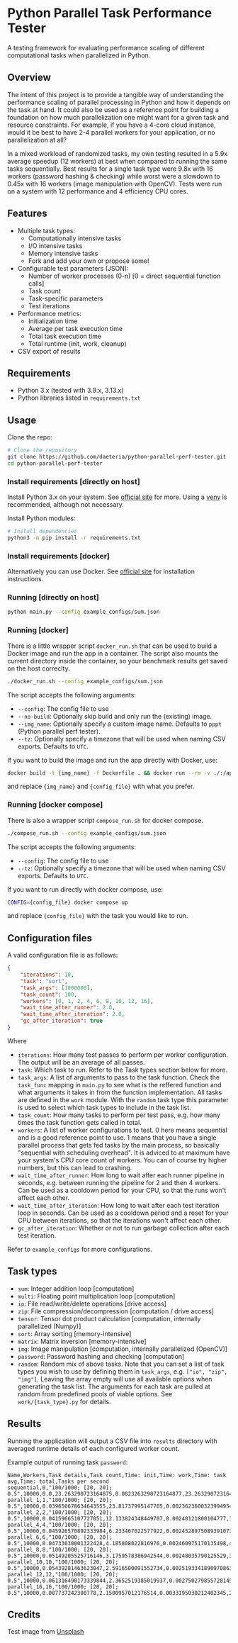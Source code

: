 # Python Parallel Task Performance Tester

A testing framework for evaluating performance scaling of different computational tasks when parallelized in Python.


## Overview

The intent of this project is to provide a tangible way of understanding the performance scaling of parallel processing in Python and how it depends on the task at hand. It could also be used as a reference point for building a foundation on how much parallelization one might want for a given task and resource constraints. For example, if you have a 4-core cloud instance, would it be best to have 2-4 parallel workers for your application, or no parallelization at all?

In a mixed workload of randomized tasks, my own testing resulted in a 5.9x average speedup (12 workers) at best when compared to running the same tasks sequentially. Best results for a single task type were 9.8x with 16 workers (password hashing & checking) while worst were a slowdown to 0.45x with 16 workers (image manipulation with OpenCV). Tests were run on a system with 12 performance and 4 efficiency CPU cores.


## Features

- Multiple task types:
  - Computationally intensive tasks
  - I/O intensive tasks
  - Memory intensive tasks
  - Fork and add your own or propose some!
- Configurable test parameters (JSON):
  - Number of worker processes (0-n) [0 = direct sequential function calls]
  - Task count
  - Task-specific parameters
  - Test iterations
- Performance metrics:
  - Initialization time
  - Average per task execution time
  - Total task execution time
  - Total runtime (init, work, cleanup)
- CSV export of results


## Requirements

- Python 3.x (tested with 3.9.x, 3.13.x)
- Python libraries listed in `requirements.txt`


## Usage

Clone the repo:

```sh
# Clone the repository
git clone https://github.com/daeteria/python-parallel-perf-tester.git
cd python-parallel-perf-tester
```

### Install requirements [directly on host]

Install Python 3.x on your system. See [official site](https://www.python.org/downloads/) for more. Using a [venv](https://docs.python.org/3/library/venv.html) is recommended, although not necessary.

Install Python modules:

```sh
# Install dependencies
python3 -m pip install -r requirements.txt
```


### Install requirements [docker]

Alternatively you can use Docker. See [official site](https://docs.docker.com/engine/install/) for installation instructions.


### Running [directly on host]

```sh
python main.py --config example_configs/sum.json
```


### Running [docker]

There is a little wrapper script `docker_run.sh` that can be used to build a Docker image and run the app in a container. The script also mounts the current directory inside the container, so your benchmark results get saved on the host correclty.

```sh
./docker_run.sh --config example_configs/sum.json
```

The script accepts the following arguments:
- `--config`: The config file to use
- `--no-build`: Optionally skip build and only run the (existing) image.
- `--img_name`: Optionally specify a custom image name. Defaults to `pppt` (Python parallel perf tester).
- `--tz`: Optionally specify a timezone that will be used when naming CSV exports. Defaults to `UTC`.

If you want to build the image and run the app directly with Docker, use:

```sh
docker build -t {img_name} -f Dockerfile . && docker run --rm -v ./:/app {img_name} python3 /app/main.py --config={config_file}
```

and replace `{img_name}` and `{config_file}` with what you prefer.


### Running [docker compose]

There is also a wrapper script `compose_run.sh` for docker compose.

```sh
./compose_run.sh --config example_configs/sum.json
```

The script accepts the following arguments:
- `--config`: The config file to use
- `--tz`: Optionally specify a timezone that will be used when naming CSV exports. Defaults to `UTC`.

If you want to run directly with docker compose, use:

```sh
CONFIG={config_file} docker compose up
```

and replace `{config_file}` with the task you would like to run.


## Configuration files

A valid configuration file is as follows:

```json
{
    "iterations": 10,
    "task": "sort",
    "task_args": [1000000],
    "task_count": 100,
    "workers": [0, 1, 2, 4, 6, 8, 10, 12, 16],
    "wait_time_after_runner": 2.0,
    "wait_time_after_iteration": 2.0,
    "gc_after_iteration": true
}
```

Where
- `iterations`: How many test passes to perform per worker configuration. The output will be an average of all passes.
- `task`: Which task to run. Refer to the Task types section below for more.
- `task_args`: A list of arguments to pass to the task function. Check the `task_func` mapping in `main.py` to see what is the reffered function and what arguments it takes in from the function implementation. All tasks are defined in the `work` module. With the `random` task type this parameter is used to select which task types to include in the task list. 
- `task_count`: How many tasks to perform per test pass, e.g. how many times the task function gets called in total.
- `workers`: A list of worker configurations to test. 0 here means sequential and is a good reference point to use. 1 means that you have a single parallel process that gets fed tasks by the main process, so basically "sequential with scheduling overhead". It is adviced to at maximum have your system's CPU core count of workers. You can of course try higher numbers, but this can lead to crashing.
- `wait_time_after_runner`: How long to wait after each runner pipeline in seconds, e.g. between running the pipeline for 2 and then 4 workers. Can be used as a cooldown period for your CPU, so that the runs won't affect each other.
- `wait_time_after_iteration`: How long to wait after each test iteration loop in seconds. Can be used as a cooldown period and a reset for your CPU between iterations, so that the iterations won't affect each other.
- `gc_after_iteration`: Whether or not to run garbage collection after each test iteration.

Refer to `example_configs` for more configurations.


## Task types

- `sum`: Integer addition loop [computation]
- `multi`: Floating point multiplication loop [computation]
- `io`: File read/write/delete operations [drive access]
- `zip`: File compression/decompression [computation / drive access]
- `tensor`: Tensor dot product calculation [computation, internally parallelized (Numpy)]
- `sort`: Array sorting [memory-intensive]
- `matrix`: Matrix inversion [memory-intensive]
- `img`: Image manipulation [computation, internally parallelized (OpenCV)]
- `password`: Password hashing and checking [computation]
- `random`: Random mix of above tasks. Note that you can set a list of task types you wish to use by defining them in `task_args`, e.g. `["io", "zip", "img"]`. Leaving the array empty will use all available options when generating the task list. The arguments for each task are pulled at random from predefined pools of viable options. See `work/{task_type}.py` for details.


## Results

Running the application will output a CSV file into `results` directory with averaged runtime details of each configured worker count.

Example output of running task `password`:

```csv
Name,Workers,Task details,Task count,Time: init,Time: work,Time: task avg,Time: total,Tasks per second
sequential,0,"100/1000; [20, 20]; 0.5",10000,0.0,23.263290723164875,0.0023263290723164877,23.263290723164875,429.8617989604671
parallel_1,1,"100/1000; [20, 20]; 0.5",10000,0.039650678634643555,23.81737995147705,0.0023623600323994954,23.85883363087972,419.13197244719134
parallel_2,2,"100/1000; [20, 20]; 0.5",10000,0.04159665107727051,12.133824348449707,0.00240121800104777,12.177467346191406,821.1888166653614
parallel_4,4,"100/1000; [20, 20]; 0.5",10000,0.045926570892333984,6.233467022577922,0.0024528975089391073,6.281706889470418,1591.924006636205
parallel_6,6,"100/1000; [20, 20]; 0.5",10000,0.04733030001322428,4.185808022816976,0.002460975170135498,4.236040910085042,2360.694859247533
parallel_8,8,"100/1000; [20, 20]; 0.5",10000,0.05149205525716146,3.1759578386942544,0.00248035790125529,3.231079339981079,3094.9410236576114
parallel_10,10,"100/1000; [20, 20]; 0.5",10000,0.05439281463623047,2.5916500091552734,0.0025193341890970863,2.650707801183065,3772.5772699415593
parallel_12,12,"100/1000; [20, 20]; 0.5",10000,0.061316490173339844,2.3652519385019937,0.0027502798557281494,2.432237227757772,4111.4410575891025
parallel_16,16,"100/1000; [20, 20]; 0.5",10000,0.087737242380778,2.1500957012176514,0.0033195030212402345,2.2449360688527427,4454.469834907336
```


## Credits

Test image from [Unsplash](https://unsplash.com/photos/brown-and-black-snake-on-ground-vec5yfUvCGs)
